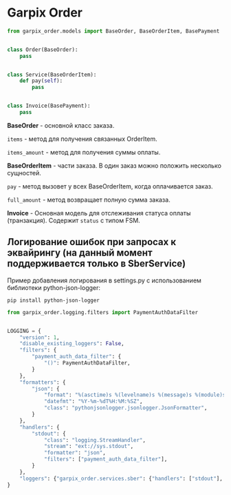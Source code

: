 # Garpix Order

```python
from garpix_order.models import BaseOrder, BaseOrderItem, BasePayment


class Order(BaseOrder):
    pass


class Service(BaseOrderItem):
    def pay(self):
        pass


class Invoice(BasePayment):
    pass
```

**BaseOrder** - основной класс заказа.

`items` - метод для получения связанных OrderItem.

`items_amount` - метод для получения суммы оплаты.

**BaseOrderItem** - части заказа. В один заказ можно положить несколько сущностей.

`pay` - метод вызовет у всех BaseOrderItem, когда оплачивается заказ.

`full_amount` - метод возвращает полную сумма заказа. 

**Invoice** - Основная модель для отслеживания статуса оплаты (транзакция). Содержит `status` с типом FSM.

## Логирование ошибок при запросах к эквайрингу (на данный момент поддерживается только в SberService)

Пример добавления логирования в settings.py с использованием библиотеки python-json-logger:

```commandline
pip install python-json-logger
```

```python
from garpix_order.logging.filters import PaymentAuthDataFilter


LOGGING = {
    "version": 1,
    "disable_existing_loggers": False,
    "filters": {
        "payment_auth_data_filter": {
            "()": PaymentAuthDataFilter,
        }
    },
    "formatters": {
        "json": {
            "format": "%(asctime)s %(levelname)s %(message)s %(module)s",
            "datefmt": "%Y-%m-%dT%H:%M:%SZ",
            "class": "pythonjsonlogger.jsonlogger.JsonFormatter",
        }
    },
    "handlers": {
        "stdout": {
            "class": "logging.StreamHandler",
            "stream": "ext://sys.stdout",
            "formatter": "json",
            "filters": ["payment_auth_data_filter"],
        }
    },
    "loggers": {"garpix_order.services.sber": {"handlers": ["stdout"], "level": "INFO", "propagate": False}},
}
```
